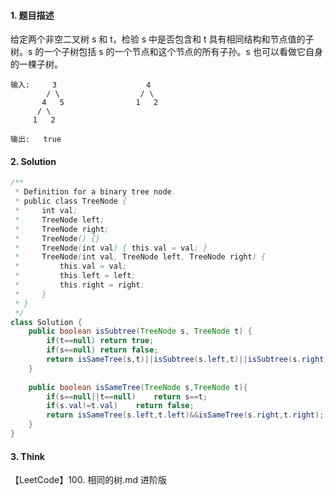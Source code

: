 #### 1. 题目描述

给定两个非空二叉树 s 和 t，检验 s 中是否包含和 t 具有相同结构和节点值的子树。s 的一个子树包括 s 的一个节点和这个节点的所有子孙。s 也可以看做它自身的一棵子树。

```
输入:     3                    4
    	/ \                  / \
   	   4   5                1   2
      / \
     1   2

输出:   true
```

#### 2. Solution

```java
/**
 * Definition for a binary tree node.
 * public class TreeNode {
 *     int val;
 *     TreeNode left;
 *     TreeNode right;
 *     TreeNode() {}
 *     TreeNode(int val) { this.val = val; }
 *     TreeNode(int val, TreeNode left, TreeNode right) {
 *         this.val = val;
 *         this.left = left;
 *         this.right = right;
 *     }
 * }
 */
class Solution {
    public boolean isSubtree(TreeNode s, TreeNode t) {
        if(t==null) return true;
        if(s==null) return false;
        return isSameTree(s,t)||isSubtree(s.left,t)||isSubtree(s.right,t);
    }
    
    public boolean isSameTree(TreeNode s,TreeNode t){
        if(s==null||t==null)    return s==t;
        if(s.val!=t.val)    return false;
        return isSameTree(s.left,t.left)&&isSameTree(s.right,t.right);
    }
}
```

#### 3. Think

  【LeetCode】100. 相同的树.md  进阶版                                                                                                                                                                                                                                                                                                                                                                                                                                                                                                                                                                                                                                                                                                                                                                                                                                                                                                                                                                    